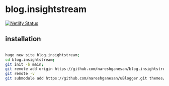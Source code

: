 # blog.insightstream

[![Netlify Status](https://api.netlify.com/api/v1/badges/4a3d386c-0a5e-45f7-8e27-811dad4110d2/deploy-status)](https://app.netlify.com/sites/insightstreamdev/deploys)

## installation

```bash

hugo new site blog.insightstream;
cd blog.insightstream;
git init -b main;
git remote add origin https://github.com/nareshganesan/blog.insightstream.git
git remote -v
git submodule add https://github.com/nareshganesan/uBlogger.git themes/uBlogger
```
